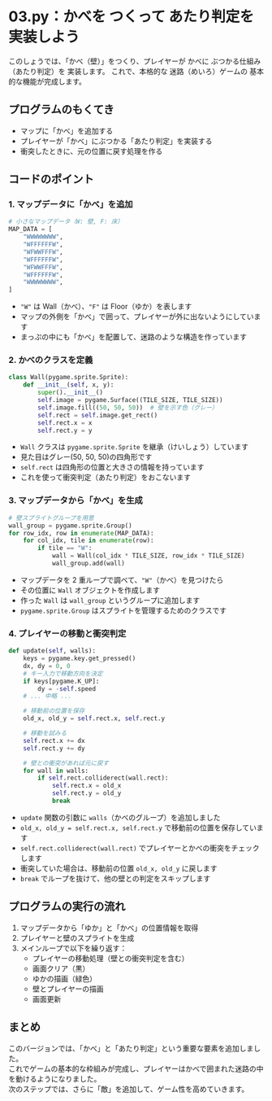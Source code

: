# 03.py：かべを つくって あたり判定を 実装しよう

このしょうでは、「かべ（壁）」をつくり、プレイヤーが かべに ぶつかる仕組み（あたり判定）を 実装します。
これで、本格的な 迷路（めいろ）ゲームの 基本的な機能が完成します。

## プログラムのもくてき

- マップに「かべ」を追加する
- プレイヤーが「かべ」にぶつかる「あたり判定」を実装する
- 衝突したときに、元の位置に戻す処理を作る

## コードのポイント

### 1. マップデータに「かべ」を追加

```python
# 小さなマップデータ（W: 壁, F: 床）
MAP_DATA = [
    "WWWWWWWW",
    "WFFFFFFW",
    "WFWWFFFW",
    "WFFFFFFW",
    "WFWWFFFW",
    "WFFFFFFW",
    "WWWWWWWW",
]
```

- `"W"` は Wall（かべ）、`"F"` は Floor（ゆか）を表します
- マップの外側を「かべ」で囲って、プレイヤーが外に出ないようにしています
- まっぷの中にも「かべ」を配置して、迷路のような構造を作っています

### 2. かべのクラスを定義

```python
class Wall(pygame.sprite.Sprite):
    def __init__(self, x, y):
        super().__init__()
        self.image = pygame.Surface((TILE_SIZE, TILE_SIZE))
        self.image.fill((50, 50, 50))  # 壁を示す色（グレー）
        self.rect = self.image.get_rect()
        self.rect.x = x
        self.rect.y = y
```

- `Wall` クラスは `pygame.sprite.Sprite` を継承（けいしょう）しています
- 見た目はグレー(50, 50, 50)の四角形です
- `self.rect` は四角形の位置と大きさの情報を持っています
- これを使って衝突判定（あたり判定）をおこないます

### 3. マップデータから「かべ」を生成

```python
# 壁スプライトグループを用意
wall_group = pygame.sprite.Group()
for row_idx, row in enumerate(MAP_DATA):
    for col_idx, tile in enumerate(row):
        if tile == "W":
            wall = Wall(col_idx * TILE_SIZE, row_idx * TILE_SIZE)
            wall_group.add(wall)
```

- マップデータを 2 重ループで調べて、`"W"`（かべ）を見つけたら
- その位置に `Wall` オブジェクトを作成します
- 作った `Wall` は `wall_group` というグループに追加します
- `pygame.sprite.Group` はスプライトを管理するためのクラスです

### 4. プレイヤーの移動と衝突判定

```python
def update(self, walls):
    keys = pygame.key.get_pressed()
    dx, dy = 0, 0
    # キー入力で移動方向を決定
    if keys[pygame.K_UP]:
        dy = -self.speed
    # ... 中略 ...

    # 移動前の位置を保存
    old_x, old_y = self.rect.x, self.rect.y

    # 移動を試みる
    self.rect.x += dx
    self.rect.y += dy

    # 壁との衝突があれば元に戻す
    for wall in walls:
        if self.rect.colliderect(wall.rect):
            self.rect.x = old_x
            self.rect.y = old_y
            break
```

- `update` 関数の引数に `walls`（かべのグループ）を追加しました
- `old_x, old_y = self.rect.x, self.rect.y` で移動前の位置を保存しています
- `self.rect.colliderect(wall.rect)` でプレイヤーとかべの衝突をチェックします
- 衝突していた場合は、移動前の位置 `old_x, old_y` に戻します
- `break` でループを抜けて、他の壁との判定をスキップします

## プログラムの実行の流れ

1. マップデータから「ゆか」と「かべ」の位置情報を取得
2. プレイヤーと壁のスプライトを生成
3. メインループで以下を繰り返す：
   - プレイヤーの移動処理（壁との衝突判定を含む）
   - 画面クリア（黒）
   - ゆかの描画（緑色）
   - 壁とプレイヤーの描画
   - 画面更新

## まとめ

このバージョンでは、「かべ」と「あたり判定」という重要な要素を追加しました。  
これでゲームの基本的な枠組みが完成し、プレイヤーはかべで囲まれた迷路の中を動けるようになりました。  
次のステップでは、さらに「敵」を追加して、ゲーム性を高めていきます。
